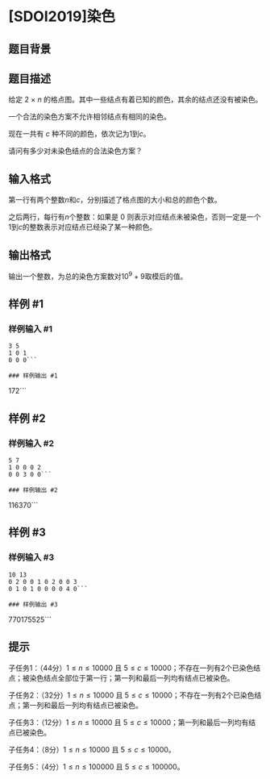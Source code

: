# [SDOI2019]染色

## 题目背景



## 题目描述

给定 $2~\times~n$ 的格点图。其中一些结点有着已知的颜色，其余的结点还没有被染色。

 一个合法的染色方案不允许相邻结点有相同的染色。

现在一共有 $c$ 种不同的颜色，依次记为$1$到$c$。

 请问有多少对未染色结点的合法染色方案？

## 输入格式

第一行有两个整数$n$和$c$，分别描述了格点图的大小和总的颜色个数。

之后两行，每行有$n$个整数：如果是 $0$ 则表示对应结点未被染色，否则一定是一个$1$到$c$的整数表示对应结点已经染了某一种颜色。

## 输出格式

输出一个整数，为总的染色方案数对$10^9+9$取模后的值。

## 样例 #1

### 样例输入 #1
```
3 5
1 0 1
0 0 0```

### 样例输出 #1

```
172```

## 样例 #2

### 样例输入 #2
```
5 7
1 0 0 0 2
0 0 3 0 0```

### 样例输出 #2

```
116370```

## 样例 #3

### 样例输入 #3
```
10 13
0 2 0 0 1 0 2 0 0 3
0 1 0 1 0 0 0 0 4 0```

### 样例输出 #3

```
770175525```

## 提示

子任务$1$：（$44$分）$1\le n\le 10000$ 且 $5\le c\le 10000$；不存在一列有$2$个已染色结点；被染色结点全部位于第一行；第一列和最后一列均有结点已被染色。

子任务$2$：（$32$分）$1\le n\le 10000$ 且 $5\le c\le 10000$；不存在一列有$2$个已染色结点；第一列和最后一列均有结点已被染色。

子任务$3$：（$12$分）$1\le n\le 10000$ 且 $5\le c\le 10000$；第一列和最后一列均有结点已被染色。

子任务$4$：（$8$分）$1\le n\le 10000$ 且 $5\le c\le 10000$。

子任务$5$：（$4$分）$1\le n\le 100000$ 且 $5\le c\le 100000$。
